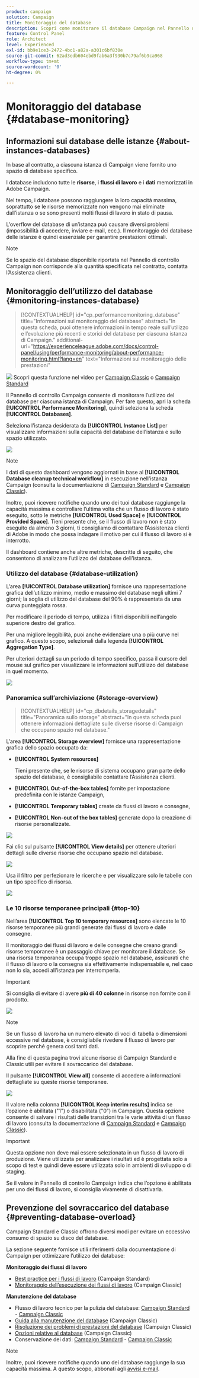 ```yaml
---
product: campaign
solution: Campaign
title: Monitoraggio del database
description: Scopri come monitorare il database Campaign nel Pannello di controllo Campaign
feature: Control Panel
role: Architect
level: Experienced
exl-id: bb9e1ce3-2472-4bc1-a82a-a301c6bf830e
source-git-commit: 62ad3edb604ebd9fab6a3f930b7c79af6b9ca968
workflow-type: tm+mt
source-wordcount: '0'
ht-degree: 0%

---
```


# Monitoraggio del database {#database-monitoring}

## Informazioni sui database delle istanze {#about-instances-databases}

In base al contratto, a ciascuna istanza di Campaign viene fornito uno spazio di database specifico.

I database includono tutte le **risorse**, i **flussi di lavoro** e i **dati** memorizzati in Adobe Campaign.

Nel tempo, i database possono raggiungere la loro capacità massima, soprattutto se le risorse memorizzate non vengono mai eliminate dall’istanza o se sono presenti molti flussi di lavoro in stato di pausa.

L’overflow del database di un’istanza può causare diversi problemi (impossibilità di accedere, inviare e-mail, ecc.). Il monitoraggio dei database delle istanze è quindi essenziale per garantire prestazioni ottimali.

>[!NOTE]
>
>Se lo spazio del database disponibile riportata nel Pannello di controllo Campaign non corrisponde alla quantità specificata nel contratto, contatta l’Assistenza clienti.

## Monitoraggio dell’utilizzo del database {#monitoring-instances-database}

>[!CONTEXTUALHELP]
>id="cp_performancemonitoring_database"
>title="Informazioni sul monitoraggio del database"
>abstract="In questa scheda, puoi ottenere informazioni in tempo reale sull’utilizzo e l’evoluzione più recenti e storici del database per ciascuna istanza di Campaign."
>additional-url="https://experienceleague.adobe.com/docs/control-panel/using/performance-monitoring/about-performance-monitoring.html?lang=en" text="Informazioni sul monitoraggio delle prestazioni"

![](assets/do-not-localize/how-to-video.png) Scopri questa funzione nel video per [Campaign Classic](https://experienceleague.adobe.com/docs/campaign-classic-learn/control-panel/performance-monitoring/monitoring-databases.html?lang=it#performance-monitoring) o [Campaign Standard](https://experienceleague.adobe.com/docs/campaign-standard-learn/control-panel/performance-monitoring/monitoring-databases.html?lang=it#performance-monitoring)

Il Pannello di controllo Campaign consente di monitorare l’utilizzo del database per ciascuna istanza di Campaign. Per fare questo, apri la scheda **[!UICONTROL Performance Monitoring]**, quindi seleziona la scheda **[!UICONTROL Databases]**.

Seleziona l’istanza desiderata da **[!UICONTROL Instance List]** per visualizzare informazioni sulla capacità del database dell’istanza e sullo spazio utilizzato.

![](assets/databases_dashboard.png)

>[!NOTE]
>
>I dati di questo dashboard vengono aggiornati in base al **[!UICONTROL Database cleanup technical workflow]** in esecuzione nell’istanza Campaign (consulta la documentazione di [Campaign Standard](https://experienceleague.adobe.com/docs/campaign-standard/using/administrating/application-settings/technical-workflows.html?lang=it#list-of-technical-workflows) e [Campaign Classic](https://experienceleague.adobe.com/docs/campaign-classic/using/monitoring-campaign-classic/data-processing/database-cleanup-workflow.html?lang=it)).
>
>Inoltre, puoi ricevere notifiche quando uno dei tuoi database raggiunge la capacità massima e controllare l’ultima volta che un flusso di lavoro è stato eseguito, sotto le metriche **[!UICONTROL Used Space]** e **[!UICONTROL Provided Space]**. Tieni presente che, se il flusso di lavoro non è stato eseguito da almeno 3 giorni, ti consigliamo di contattare l’Assistenza clienti di Adobe in modo che possa indagare il motivo per cui il flusso di lavoro si è interrotto.

Il dashboard contiene anche altre metriche, descritte di seguito, che consentono di analizzare l’utilizzo del database dell’istanza.

### Utilizzo del database {#database-utilization}

L’area **[!UICONTROL Database utilization]** fornisce una rappresentazione grafica dell’utilizzo minimo, medio e massimo del database negli ultimi 7 giorni; la soglia di utilizzo del database del 90% è rappresentata da una curva punteggiata rossa.

Per modificare il periodo di tempo, utilizza i filtri disponibili nell’angolo superiore destro del grafico.

Per una migliore leggibilità, puoi anche evidenziare una o più curve nel grafico. A questo scopo, selezionali dalla legenda **[!UICONTROL Aggregation Type]**.

Per ulteriori dettagli su un periodo di tempo specifico, passa il cursore del mouse sul grafico per visualizzare le informazioni sull’utilizzo del database in quel momento.

![](assets/databases_dashboard_detail.png)

### Panoramica sull’archiviazione {#storage-overview}

>[!CONTEXTUALHELP]
>id="cp_dbdetails_storagedetails"
>title="Panoramica sullo storage"
>abstract="In questa scheda puoi ottenere informazioni dettagliate sulle diverse risorse di Campaign che occupano spazio nel database."

L’area **[!UICONTROL Storage overview]** fornisce una rappresentazione grafica dello spazio occupato da:

* **[!UICONTROL System resources]**

   Tieni presente che, se le risorse di sistema occupano gran parte dello spazio del database, è consigliabile contattare l’Assistenza clienti.

* **[!UICONTROL Out-of-the-box tables]** fornite per impostazione predefinita con le istanze Campaign,
* **[!UICONTROL Temporary tables]** create da flussi di lavoro e consegne,
* **[!UICONTROL Non-out of the box tables]** generate dopo la creazione di risorse personalizzate.

![](assets/database-storage-overview.png)

Fai clic sul pulsante **[!UICONTROL View details]** per ottenere ulteriori dettagli sulle diverse risorse che occupano spazio nel database.

![](assets/database-storage-details.png)

Usa il filtro per perfezionare le ricerche e per visualizzare solo le tabelle con un tipo specifico di risorsa.

![](assets/database-storage-overview-filter.png)

### Le 10 risorse temporanee principali {#top-10}

Nell’area **[!UICONTROL Top 10 temporary resources]** sono elencate le 10 risorse temporanee più grandi generate dai flussi di lavoro e dalle consegne.

Il monitoraggio dei flussi di lavoro e delle consegne che creano grandi risorse temporanee è un passaggio chiave per monitorare il database. Se una risorsa temporanea occupa troppo spazio nel database, assicurati che il flusso di lavoro o la consegna sia effettivamente indispensabile e, nel caso non lo sia, accedi all’istanza per interromperla.

>[!IMPORTANT]
>
>Si consiglia di evitare di avere **più di 40 colonne** in risorse non fornite con il prodotto.

![](assets/database-top10.png)

>[!NOTE]
>
>Se un flusso di lavoro ha un numero elevato di voci di tabella o dimensioni eccessive nel database, è consigliabile rivedere il flusso di lavoro per scoprire perché genera così tanti dati.
>
>Alla fine di questa pagina trovi alcune risorse di Campaign Standard e Classic utili per evitare il sovraccarico del database.

Il pulsante **[!UICONTROL View all]** consente di accedere a informazioni dettagliate su queste risorse temporanee.

![](assets/database-top10-view.png)

Il valore nella colonna **[!UICONTROL Keep interim results]** indica se l’opzione è abilitata (&quot;1&quot;) o disabilitata (&quot;0&quot;) in Campaign. Questa opzione consente di salvare i risultati delle transizioni tra le varie attività di un flusso di lavoro (consulta la documentazione di [Campaign Standard](https://experienceleague.adobe.com/docs/campaign-standard/using/managing-processes-and-data/executing-a-workflow/managing-execution-options.html?lang=it) e [Campaign Classic](https://experienceleague.adobe.com/docs/campaign-classic/using/automating-with-workflows/general-operation/workflow-best-practices.html?lang=it#logs)).

>[!IMPORTANT]
>
>Questa opzione non deve mai essere selezionata in un flusso di lavoro di produzione. Viene utilizzata per analizzare i risultati ed è progettata solo a scopo di test e quindi deve essere utilizzata solo in ambienti di sviluppo o di staging.
>
>Se il valore in Pannello di controllo Campaign indica che l’opzione è abilitata per uno dei flussi di lavoro, si consiglia vivamente di disattivarla.

## Prevenzione del sovraccarico del database {#preventing-database-overload}

Campaign Standard e Classic offrono diversi modi per evitare un eccessivo consumo di spazio su disco del database.

La sezione seguente fornisce utili riferimenti dalla documentazione di Campaign per ottimizzare l’utilizzo dei database:

**Monitoraggio dei flussi di lavoro**

* [Best practice per i flussi di lavoro](https://experienceleague.adobe.com/docs/campaign-standard/using/managing-processes-and-data/workflow-general-operation/best-practices-workflows.html?lang=it) (Campaign Standard)
* [Monitoraggio dell’esecuzione dei flussi di lavoro](https://experienceleague.adobe.com/docs/campaign-classic/using/automating-with-workflows/monitoring-workflows/monitoring-workflow-execution.html?lang=it) (Campaign Classic)

**Manutenzione del database**

* Flusso di lavoro tecnico per la pulizia del database: [Campaign Standard](https://experienceleague.adobe.com/docs/campaign-standard/using/administrating/application-settings/technical-workflows.html?lang=en#list-of-technical-workflows) - [Campaign Classic](https://experienceleague.adobe.com/docs/campaign-classic/using/monitoring-campaign-classic/data-processing/database-cleanup-workflow.html?lang=en)
* [Guida alla manutenzione del database](https://experienceleague.adobe.com/docs/campaign-classic/using/monitoring-campaign-classic/database-maintenance/recommendations.html?lang=it) (Campaign Classic)
* [Risoluzione dei problemi di prestazioni del database](https://experienceleague.adobe.com/docs/campaign-classic/using/monitoring-campaign-classic/troubleshooting-toc/database-issues-toc/database-performances.html?lang=it) (Campaign Classic)
* [Opzioni relative al database](https://experienceleague.adobe.com/docs/campaign-classic/using/installing-campaign-classic/appendices/configuring-campaign-options.html?lang=it#database) (Campaign Classic)
* Conservazione dei dati: [Campaign Standard](https://experienceleague.adobe.com/docs/campaign-standard/using/administrating/application-settings/data-retention.html?lang=it) - [Campaign Classic](https://experienceleague.adobe.com/docs/campaign-classic/using/configuring-campaign-classic/data-model/data-model-best-practices.html?lang=it#data-retention)

>[!NOTE]
>
>Inoltre, puoi ricevere notifiche quando uno dei database raggiunge la sua capacità massima. A questo scopo, abbonati agli [avvisi e-mail](../../performance-monitoring/using/email-alerting.md).
